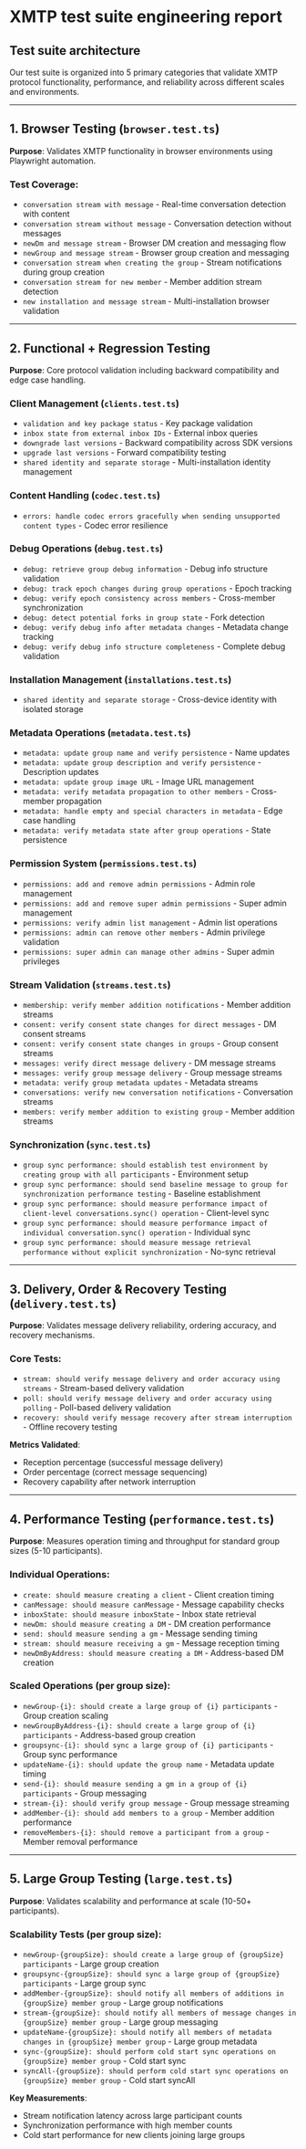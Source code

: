 # XMTP test suite engineering report

## Test suite architecture

Our test suite is organized into 5 primary categories that validate XMTP protocol functionality, performance, and reliability across different scales and environments.

---

## 1. Browser Testing (`browser.test.ts`)

**Purpose**: Validates XMTP functionality in browser environments using Playwright automation.

### Test Coverage:

- `conversation stream with message` - Real-time conversation detection with content
- `conversation stream without message` - Conversation detection without messages
- `newDm and message stream` - Browser DM creation and messaging flow
- `newGroup and message stream` - Browser group creation and messaging
- `conversation stream when creating the group` - Stream notifications during group creation
- `conversation stream for new member` - Member addition stream detection
- `new installation and message stream` - Multi-installation browser validation

---

## 2. Functional + Regression Testing

**Purpose**: Core protocol validation including backward compatibility and edge case handling.

### Client Management (`clients.test.ts`)

- `validation and key package status` - Key package validation
- `inbox state from external inbox IDs` - External inbox queries
- `downgrade last versions` - Backward compatibility across SDK versions
- `upgrade last versions` - Forward compatibility testing
- `shared identity and separate storage` - Multi-installation identity management

### Content Handling (`codec.test.ts`)

- `errors: handle codec errors gracefully when sending unsupported content types` - Codec error resilience

### Debug Operations (`debug.test.ts`)

- `debug: retrieve group debug information` - Debug info structure validation
- `debug: track epoch changes during group operations` - Epoch tracking
- `debug: verify epoch consistency across members` - Cross-member synchronization
- `debug: detect potential forks in group state` - Fork detection
- `debug: verify debug info after metadata changes` - Metadata change tracking
- `debug: verify debug info structure completeness` - Complete debug validation

### Installation Management (`installations.test.ts`)

- `shared identity and separate storage` - Cross-device identity with isolated storage

### Metadata Operations (`metadata.test.ts`)

- `metadata: update group name and verify persistence` - Name updates
- `metadata: update group description and verify persistence` - Description updates
- `metadata: update group image URL` - Image URL management
- `metadata: verify metadata propagation to other members` - Cross-member propagation
- `metadata: handle empty and special characters in metadata` - Edge case handling
- `metadata: verify metadata state after group operations` - State persistence

### Permission System (`permissions.test.ts`)

- `permissions: add and remove admin permissions` - Admin role management
- `permissions: add and remove super admin permissions` - Super admin management
- `permissions: verify admin list management` - Admin list operations
- `permissions: admin can remove other members` - Admin privilege validation
- `permissions: super admin can manage other admins` - Super admin privileges

### Stream Validation (`streams.test.ts`)

- `membership: verify member addition notifications` - Member addition streams
- `consent: verify consent state changes for direct messages` - DM consent streams
- `consent: verify consent state changes in groups` - Group consent streams
- `messages: verify direct message delivery` - DM message streams
- `messages: verify group message delivery` - Group message streams
- `metadata: verify group metadata updates` - Metadata streams
- `conversations: verify new conversation notifications` - Conversation streams
- `members: verify member addition to existing group` - Member addition streams

### Synchronization (`sync.test.ts`)

- `group sync performance: should establish test environment by creating group with all participants` - Environment setup
- `group sync performance: should send baseline message to group for synchronization performance testing` - Baseline establishment
- `group sync performance: should measure performance impact of client-level conversations.sync() operation` - Client-level sync
- `group sync performance: should measure performance impact of individual conversation.sync() operation` - Individual sync
- `group sync performance: should measure message retrieval performance without explicit synchronization` - No-sync retrieval

---

## 3. Delivery, Order & Recovery Testing (`delivery.test.ts`)

**Purpose**: Validates message delivery reliability, ordering accuracy, and recovery mechanisms.

### Core Tests:

- `stream: should verify message delivery and order accuracy using streams` - Stream-based delivery validation
- `poll: should verify message delivery and order accuracy using polling` - Poll-based delivery validation
- `recovery: should verify message recovery after stream interruption` - Offline recovery testing

**Metrics Validated**:

- Reception percentage (successful message delivery)
- Order percentage (correct message sequencing)
- Recovery capability after network interruption

---

## 4. Performance Testing (`performance.test.ts`)

**Purpose**: Measures operation timing and throughput for standard group sizes (5-10 participants).

### Individual Operations:

- `create: should measure creating a client` - Client creation timing
- `canMessage: should measure canMessage` - Message capability checks
- `inboxState: should measure inboxState` - Inbox state retrieval
- `newDm: should measure creating a DM` - DM creation performance
- `send: should measure sending a gm` - Message sending timing
- `stream: should measure receiving a gm` - Message reception timing
- `newDmByAddress: should measure creating a DM` - Address-based DM creation

### Scaled Operations (per group size):

- `newGroup-{i}: should create a large group of {i} participants` - Group creation scaling
- `newGroupByAddress-{i}: should create a large group of {i} participants` - Address-based group creation
- `groupsync-{i}: should sync a large group of {i} participants` - Group sync performance
- `updateName-{i}: should update the group name` - Metadata update timing
- `send-{i}: should measure sending a gm in a group of {i} participants` - Group messaging
- `stream-{i}: should verify group message` - Group message streaming
- `addMember-{i}: should add members to a group` - Member addition performance
- `removeMembers-{i}: should remove a participant from a group` - Member removal performance

---

## 5. Large Group Testing (`large.test.ts`)

**Purpose**: Validates scalability and performance at scale (10-50+ participants).

### Scalability Tests (per group size):

- `newGroup-{groupSize}: should create a large group of {groupSize} participants` - Large group creation
- `groupsync-{groupSize}: should sync a large group of {groupSize} participants` - Large group sync
- `addMember-{groupSize}: should notify all members of additions in {groupSize} member group` - Large group notifications
- `stream-{groupSize}: should notify all members of message changes in {groupSize} member group` - Large group messaging
- `updateName-{groupSize}: should notify all members of metadata changes in {groupSize} member group` - Large group metadata
- `sync-{groupSize}: should perform cold start sync operations on {groupSize} member group` - Cold start sync
- `syncAll-{groupSize}: should perform cold start sync operations on {groupSize} member group` - Cold start syncAll

**Key Measurements**:

- Stream notification latency across large participant counts
- Synchronization performance with high member counts
- Cold start performance for new clients joining large groups
